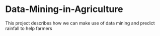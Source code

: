 # Data-Mining-in-Agriculture
This project describes how we can make use of data mining and predict rainfall to help farmers
